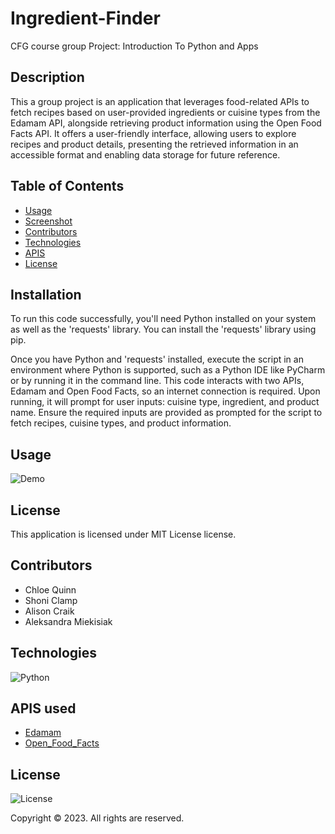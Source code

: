 # Ingredient-Finder
CFG course group Project: Introduction To Python and Apps
  
 ## Description 
 
 This a group project is an application that leverages food-related APIs to fetch recipes based on user-provided ingredients or cuisine types from the Edamam API, alongside retrieving product information using the Open Food Facts API. It offers a user-friendly interface, allowing users to explore recipes and product details, presenting the retrieved information in an accessible format and enabling data storage for future reference.
  
 ## Table of Contents 
  - [Usage](#usage)
  - [Screenshot](#screenshot)
  - [Contributors](#contributors)
  - [Technologies](#technologies)
  - [APIS](#apis)
  - [License](#license)

  
  ## Installation
 To run this code successfully, you'll need Python installed on your system as well as the 'requests' library. You can install the 'requests' library using pip.

 Once you have Python and 'requests' installed, execute the script in an environment where Python is supported, such as a Python IDE like PyCharm or by running it in the command line.
This code interacts with two APIs, Edamam and Open Food Facts, so an internet connection is required. Upon running, it will prompt for user inputs: cuisine type, ingredient, and product name. Ensure the required inputs are provided as prompted for the script to fetch recipes, cuisine types, and product information.


  ## Usage
![Demo](https://github.com/amiekisiak/weather-info/assets/117371691/34f812a8-5d1a-40f0-8f39-65db4fc01ab4)
  
  ## License 
  This application is licensed under MIT License license.

  ## Contributors
  - Chloe Quinn
  - Shoni Clamp
  - Alison Craik
  - Aleksandra Miekisiak

 ## Technologies
![Python](https://img.shields.io/badge/Python-3776AB?style=for-the-badge&logo=python&logoColor=white)

## APIS used
- [Edamam](https://www.edamam.com/)
- [Open_Food_Facts](https://world.openfoodfacts.org/data)
 
 ## License
 ![License](https://img.shields.io/badge/license-MIT%20License-blue.svg)

 Copyright © 2023.  All rights are reserved.
  